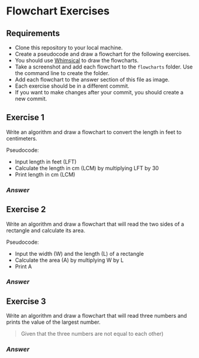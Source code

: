 # Flowchart Exercises

## Requirements

- Clone this repository to your local machine.
- Create a pseudocode and draw a flowchart for the following exercises.
- You should use [Whimsical](https://whimsical.com) to draw the flowcharts.
- Take a screenshot and add each flowchart to the `flowcharts` folder. Use the command line to create the folder.
- Add each flowchart to the answer section of this file as image.
- Each exercise should be in a different commit.
- If you want to make changes after your commit, you should create a new commit.

## Exercise 1

Write an algorithm and draw a flowchart to convert the length in feet to centimeters.

Pseudocode:

- Input length in feet (LFT)
- Calculate the length in cm (LCM) by multiplying LFT by 30
- Print length in cm (LCM)

### _Answer_

## Exercise 2

Write an algorithm and draw a flowchart that will read the two sides of a rectangle and calculate its area.

Pseudocode:

- Input the width (W) and the length (L) of a rectangle
- Calculate the area (A) by multiplying W by L
- Print A

### _Answer_

## Exercise 3

Write an algorithm and draw a flowchart that will read three numbers and prints the value of the largest number.

> Given that the three numbers are not equal to each other)

### _Answer_

